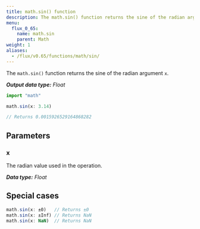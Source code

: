 ```yaml
---
title: math.sin() function
description: The math.sin() function returns the sine of the radian argument `x`.
menu:
  flux_0_65:
    name: math.sin
    parent: Math
weight: 1
aliases:
  - /flux/v0.65/functions/math/sin/
---
```


The `math.sin()` function returns the sine of the radian argument `x`.

_**Output data type:** Float_

```js
import "math"

math.sin(x: 3.14)

// Returns 0.0015926529164868282
```

## Parameters

### x
The radian value used in the operation.

_**Data type:** Float_

## Special cases
```js
math.sin(x: ±0)   // Returns ±0
math.sin(x: ±Inf) // Returns NaN
math.sin(x: NaN)  // Returns NaN
```

